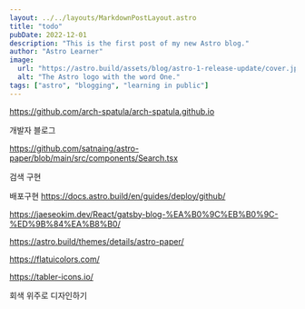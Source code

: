 ```yaml
---
layout: ../../layouts/MarkdownPostLayout.astro
title: "todo"
pubDate: 2022-12-01
description: "This is the first post of my new Astro blog."
author: "Astro Learner"
image:
  url: "https://astro.build/assets/blog/astro-1-release-update/cover.jpeg"
  alt: "The Astro logo with the word One."
tags: ["astro", "blogging", "learning in public"]
---
```


https://github.com/arch-spatula/arch-spatula.github.io

개발자 블로그

https://github.com/satnaing/astro-paper/blob/main/src/components/Search.tsx

검색 구현

배포구현
https://docs.astro.build/en/guides/deploy/github/

https://jaeseokim.dev/React/gatsby-blog-%EA%B0%9C%EB%B0%9C-%ED%9B%84%EA%B8%B0/

https://astro.build/themes/details/astro-paper/

https://flatuicolors.com/

https://tabler-icons.io/

회색 위주로 디자인하기
